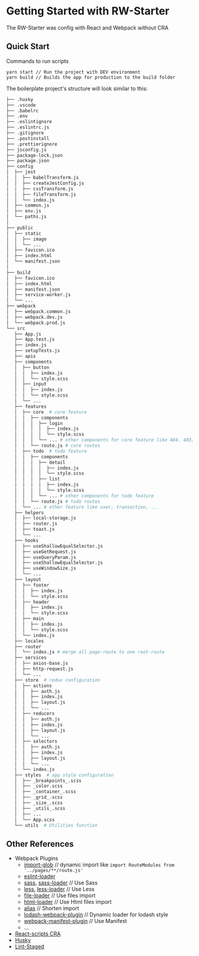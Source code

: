 # Getting Started with RW-Starter

The RW-Starter was config with React and Webpack without CRA

## Quick Start

Commands to run scripts

```
yarn start // Run the project with DEV environment
yarn build // Builds the app for production to the build folder
```

The boilerplate project's structure will look similar to this:

```bash
├── .husky
├── .vscode
├── .babelrc
├── .env
├── .eslintignore
├── .eslintrc.js
├── .gitignore
├── .postinstall
├── .prettierignore
├── jsconfig.js
├── package-lock.json
├── package.json
├── config
│  ├── jest
│  │  ├── babelTransform.js
│  │  ├── createJestConfig.js
│  │  ├── cssTransform.js
│  │  ├── fileTransform.js
│  │  └── index.js
│  ├── common.js
│  ├── env.js
│  └── paths.js
│
├── public
│  ├── static
│  │  ├── image
│  │  └── ...
│  ├── favicon.ico
│  ├── index.html
│  └── manifest.json
│
├── build
│  ├── favicon.ico
│  ├── index.html
│  ├── manifest.json
│  ├── service-worker.js
│  └── ...
├── webpack
│  ├── webpack.common.js
│  ├── webpack.dev.js
│  └── webpack.prod.js
└── src
   ├── App.js
   ├── App.test.js
   ├── index.js
   ├── setupTests.js
   ├── apis
   ├── components
   │  ├── button
   │  │  ├── index.js
   │  │  └── style.scss
   │  ├── input
   │  │  ├── index.js
   │  │  └── style.scss
   │  └── ...
   ├── features
   │  ├── core  # core feature
   │  │  ├── components
   │  │  │  ├── login
   │  │  │  │  ├── index.js
   │  │  │  │  └── style.scss
   │  │  │  └── ... # other components for core feature like 404, 403, 500, register, ...
   │  │  └── route.js # core routes
   │  ├── todo  # todo feature
   │  │  ├── components
   │  │  │  ├── detail
   │  │  │  │  ├── index.js
   │  │  │  │  └── style.scss
   │  │  │  ├── list
   │  │  │  │  ├── index.js
   │  │  │  │  └── style.scss
   │  │  │  └── ... # other components for todo feature
   │  │  └── route.js # todo routes
   │  └── ... # other feature like user, transaction, ...
   ├── helpers
   │  ├── local-storage.js
   │  ├── router.js
   │  ├── toast.js
   │  └── ...
   ├── hooks
   │  ├── useShallowEqualSelector.js
   │  ├── useGetRequest.js
   │  ├── useQueryParam.js
   │  ├── useShallowEqualSelector.js
   │  ├── useWindowSize.js
   │  └── ...
   ├── layout
   │  ├── footer
   │  │  ├── index.js
   │  │  └── style.scss
   │  ├── header
   │  │  ├── index.js
   │  │  └── style.scss
   │  ├── main
   │  │  ├── index.js
   │  │  └── style.scss
   │  └── index.js
   ├── locales
   ├── router
   │  └── index.js # merge all page-route to one root-route
   ├── services
   │  ├── axios-base.js
   │  ├── http-request.js
   │  └── ...
   ├── store  # redux configuration
   │  ├── actions
   │  │  ├── auth.js
   │  │  ├── index.js
   │  │  ├── layout.js
   │  │  └── ...
   │  ├── reducers
   │  │  ├── auth.js
   │  │  ├── index.js
   │  │  ├── layout.js
   │  │  └── ...
   │  ├── selectors
   │  │  ├── auth.js
   │  │  ├── index.js
   │  │  ├── layout.js
   │  │  └── ...
   │  └── index.js
   ├── styles  # app style configuration
   │  ├── _breakpoints_.scss
   │  ├── _color.scss
   │  ├── _container_.scss
   │  ├── _grid_.scss
   │  ├── _size_.scss
   │  ├── _utils_.scss
   │  ├── ...
   │  └── App.scss
   └── utils  # Utilities function
```

## Other References

- Webpack Plugins
  - [import-glob](https://www.npmjs.com/package/import-glob) // dynamic import like `import RouteModules from '../pages/**/route.js'`
  - [eslint-loader](https://www.npmjs.com/package/eslint-loader)
  - [sass](https://www.npmjs.com/package/sass), [sass-loader](https://www.npmjs.com/package/sass-loader) // Use Sass
  - [less](https://www.npmjs.com/package/less), [less-loader](https://www.npmjs.com/package/less-loader) // Use Less
  - [file-loader](https://www.npmjs.com/package/file-loader) // Use files import
  - [html-loader](https://www.npmjs.com/package/html-loader) // Use Html files import
  - [alias](https://webpack.js.org/configuration/resolve/) // Shorten import
  - [lodash-webpack-plugin](https://www.npmjs.com/package/lodash-webpack-plugin) // Dynamic loader for lodash style
  - [webpack-manifest-plugin](https://www.npmjs.com/package/webpack-manifest-plugin) // Use Manifest
  - ...
- [React-scripts CRA](https://github.com/facebook/create-react-app/tree/master/packages/react-scripts/config)
- [Husky](https://typicode.github.io/husky/#/)
- [Lint-Staged](https://github.com/okonet/lint-staged)
